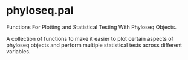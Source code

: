 # phyloseq.pal
Functions For Plotting and Statistical Testing With Phyloseq Objects.

A collection of functions to make it easier to plot certain aspects of phyloseq objects and perform multiple statistical tests across different variables. 
